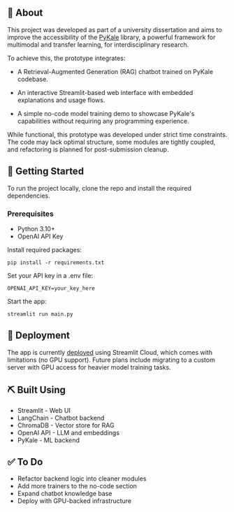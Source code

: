 ## 🧐 About
This project was developed as part of a university dissertation and aims to improve the accessibility of the [PyKale](https://github.com/pykale/) library, a powerful framework for multimodal and transfer learning, for interdisciplinary research. 

To achieve this, the prototype integrates:

- A Retrieval-Augmented Generation (RAG) chatbot trained on PyKale codebase.

- An interactive Streamlit-based web interface with embedded explanations and usage flows.

- A simple no-code model training demo to showcase PyKale's capabilities without requiring any programming experience.

While functional, this prototype was developed under strict time constraints. The code may lack optimal structure, some modules are tightly coupled, and refactoring is planned for post-submission cleanup.


## 🏁 Getting Started
To run the project locally, clone the repo and install the required dependencies.

### Prerequisites
- Python 3.10+
- OpenAI API Key

Install required packages:
```
pip install -r requirements.txt
```

Set your API key in a .env file:
```
OPENAI_API_KEY=your_key_here
```

Start the app:
```
streamlit run main.py
```

## 🚀 Deployment
The app is currently [deployed](https://pykale.streamlit.app/) using Streamlit Cloud, which comes with limitations (no GPU support). Future plans include migrating to a custom server with GPU access for heavier model training tasks.


## ⛏️ Built Using
- Streamlit - Web UI
- LangChain - Chatbot backend
- ChromaDB - Vector store for RAG
- OpenAI API - LLM and embeddings 
- PyKale - ML backend

## ✅ To Do
- Refactor backend logic into cleaner modules
- Add more trainers to the no-code section 
- Expand chatbot knowledge base 
- Deploy with GPU-backed infrastructure